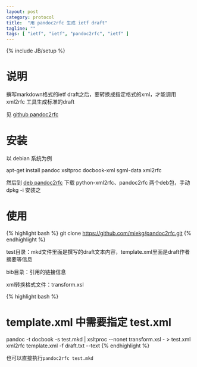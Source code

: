 ```yaml
---
layout: post
category: protocol
title:  "用 pandoc2rfc 生成 ietf draft"
tagline: ""
tags: [ "ietf", "ietf", "pandoc2rfc", "ietf" ] 
---
```

{% include JB/setup %}

# 说明

撰写markdown格式的ietf draft之后，要转换成指定格式的xml，才能调用 xml2rfc 工具生成标准的draft

见 [github pandoc2rfc](https://github.com/miekg/pandoc2rfc)

# 安装

以 debian 系统为例

apt-get install pandoc xsltproc docbook-xml sgml-data xml2rfc

然后到 [deb pandoc2rfc](http://pandoc2rfc.implementers.org/testing/all/) 下载 python-xml2rfc、pandoc2rfc 两个deb包，手动 dpkg -i 安装之

# 使用

{% highlight bash %}
git clone https://github.com/miekg/pandoc2rfc.git
{% endhighlight %}

test目录：mkd文件里面是撰写的draft文本内容，template.xml里面是draft作者摘要等信息

bib目录：引用的链接信息

xml转换格式文件：transform.xsl

{% highlight bash %}
# template.xml 中需要指定 test.xml
pandoc -t docbook -s test.mkd | xsltproc --nonet transform.xsl - > test.xml
xml2rfc template.xml -f draft.txt --text
{% endhighlight %}

也可以直接执行``pandoc2rfc test.mkd``
